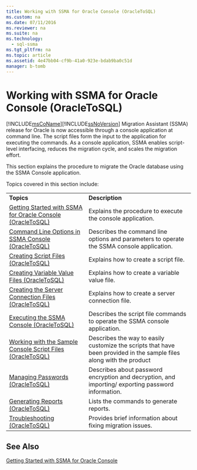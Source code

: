 ```yaml
---
title: Working with SSMA for Oracle Console (OracleToSQL)
ms.custom: na
ms.date: 07/11/2016
ms.reviewer: na
ms.suite: na
ms.technology: 
  - sql-ssma
ms.tgt_pltfrm: na
ms.topic: article
ms.assetid: 4e47bb04-cf9b-41a0-923e-bdab9ba0c51d
manager: b-tomb
---
```

# Working with SSMA for Oracle Console (OracleToSQL)
[!INCLUDE[msCoName](../content/includes/msCoName_md.md)][!INCLUDE[ssNoVersion](../content/includes/ssNoVersion_md.md)] Migration Assistant (SSMA) release for Oracle is now accessible through a console application at command line. The script files form the input to the application for executing the commands. As a console application, SSMA enables script\-level interfacing, reduces the migration cycle, and scales the migration effort.  
  
This section explains the procedure to migrate the Oracle database using the SSMA Console application.  
  
Topics covered in this section include:  
  
|||  
|-|-|  
|**Topics**|**Description**|  
|[Getting Started with SSMA  for Oracle Console &#40;OracleToSQL&#41;](../content/Getting-Started-with-SSMA--for-Oracle-Console--OracleToSQL-.md)|Explains the procedure to execute the console application.|  
|[Command Line Options in SSMA Console &#40;OracleToSQL&#41;](../content/Command-Line-Options-in-SSMA-Console--OracleToSQL-.md)|Describes the command line options and parameters to operate the SSMA console application.|  
|[Creating Script Files &#40;OracleToSQL&#41;](../content/Creating-Script-Files--OracleToSQL-.md)|Explains how to create a script file.|  
|[Creating Variable Value Files &#40;OracleToSQL&#41;](../content/Creating-Variable-Value-Files--OracleToSQL-.md)|Explains how to create a variable value file.|  
|[Creating the Server Connection Files &#40;OracleToSQL&#41;](../content/Creating-the-Server-Connection-Files--OracleToSQL-.md)|Explains how to create a server connection file.|  
|[Executing the SSMA Console &#40;OracleToSQL&#41;](../content/Executing-the-SSMA-Console--OracleToSQL-.md)|Describes the script file commands to operate the SSMA console application.|  
|[Working with the Sample Console Script Files &#40;OracleToSQL&#41;](../content/Working-with-the-Sample-Console-Script-Files--OracleToSQL-.md)|Describes the way to easily customize the scripts that have been provided in the sample files along with the product|  
|[Managing Passwords &#40;OracleToSQL&#41;](../content/Managing-Passwords--OracleToSQL-.md)|Describes about password encryption and decryption, and importing\/ exporting password information.|  
|[Generating Reports &#40;OracleToSQL&#41;](../content/Generating-Reports--OracleToSQL-.md)|Lists the commands to generate reports.|  
|[Troubleshooting &#40;OracleToSQL&#41;](../content/Troubleshooting--OracleToSQL-.md)|Provides brief information about fixing migration issues.|  
  
## See Also  
[Getting Started with SSMA for Oracle Console](assetId:///667a5e4a-6848-4973-a72d-1287f64718ac)  
  
